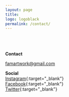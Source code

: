 ```yaml
---
layout: page
title: 
logo: logoblack
permalink: /contact/
---
```


	

<!--REDIRECT TO A CUSTOM THANK YOU PAGE-->

<!-- <script type="text/javascript">var submitted=false;
</script>
<iframe name="hidden_iframe" id="hidden_iframe" style="display:none;" 
onload="if(submitted) 
{alert('Thank you for your message, i will get back to you very quickly, please check your inbox in the coming hours/days');
window.location='{{ site.baseurl }}/shop';}">
</iframe> -->

<br><br><br>
**Contact** <br>

<a  STYLE="text-decoration:underline" href="famartwork@gmail.com" target="_blank" rel="noopener">famartwork@gmail.com<br></a>

<!-- If you have any questions or suggestions, please do not hesitate to contact me at : <br>
[famartwork@gmail.com](mailto:famartwork@gmail.com) -->


<!-- 
Or you may use the form below.


<form action="https://docs.google.com/forms/u/2/d/e/1FAIpQLSfHLAatgs9wlvsa1zoAOS8BlZyA8WfU86vqxTyykI7g6RigCA/formResponse" method="post" target="hidden_iframe" onsubmit="submitted=true;">
      <label> Name*</label>
      <input type="text" placeholder="Your Name" name="entry.1322458802" required>
      
      <label>Email Address*</label>
      <input type="email" placeholder="Email address*" name="entry.2116811686" required>
    
      <label>Subject*</label>
      <input type="text" placeholder="Subject*" name="entry.1623861036" required>
    
      <label>Message*</label>
      <textarea rows="5" placeholder="Message*" name="entry.1593565564" required></textarea>
     
      <button type="submit">Send</button>
</form>

<font size="1"> +  +  +  +  +  +  +  +  +  +  +  +  +  +  +  +  +  +  +  +  +  +  +  +  +  +  +  +  +  +  +  +  +  +  +  +  +  +  +  +  +  +  +  +  +  +  +  +  +  +  +  +  +  +  +  +  +  +  +  +  +  +  +  +  +  +  +  +  +  +  +  +  +  +  +  +  +  +  +  +  +  +  +</font> 
<br> -->


**Social** <br>
[Instagram](https://www.instagram.com/famvisualarts){:target="_blank"}<br>
[Facebook](https://www.facebook.com/famvisualarts){:target="_blank"}<br>
[Twitter](https://www.twitter.com/famvisualarts){:target="_blank"}<br>






      






